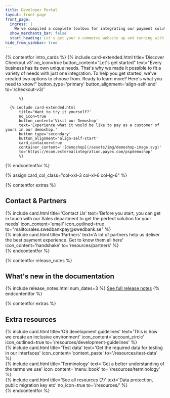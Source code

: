 ```yaml
---
title: Developer Portal
layout: front-page
front_page:
  ingress: |
    We've compiled a complete toolbox for integrating our payment solutions, so you can familiarize yourself with their various features and functionalities.
  show_merchants_bar: false
  start_heading: Let's get your e-commerce website up and running with easy, flexible, and safe payments!
hide_from_sidebar: true
---
```


{% contentfor intro_cards %}
  {% include card-extended.html
          title='Discover Checkout v3'
          no_icon=true
          button_content="Let's get started"
          text="Every business has its own unique needs. That's why we made it possible to fit a variety of needs with just one integration. To help you get started, we've created two options to choose from. Ready to learn more? Here's what you need to know!"
          button_type='primary'
          button_alignment='align-self-end'
          to='/checkout-v3/'

          %}

      {% include card-extended.html
          title='Want to try it yourself?'
          no_icon=true
          button_content='Visit our Demoshop'
          text='Experience what it would be like to pay as a customer of yours in our demoshop.'
          button_type='secondary'
          button_alignment='align-self-start'
          card_container=true
          container_content='![demoshop](/assets/img/demoshop-image.svg)'
          to='https://ecom.externalintegration.payex.com/pspdemoshop'
          %}
{% endcontentfor %}

{% assign card_col_class="col-xxl-3 col-xl-6 col-lg-6" %}

{% contentfor extras %}
  <h2 id="front-page-contact-partners" class="heading-line">Contact & Partners</h2>
  <div class="row mt-4">
      <div class="{{ card_col_class }}">
          {% include card.html title='Contact Us'
              text='Before you start, you can get in touch with our Sales department to get the perfect solution for your needs'
              icon_content='email'
              icon_outlined=true
              to="mailto:sales.swedbankpay@swedbank.se"
          %}
      </div>
      <div class="{{ card_col_class }}">
          {% include card.html title='Partners'
              text='A lot of partners help us deliver the best payment experience. Get to know them all here'
              icon_content='handshake'
              to='resources/partners'
          %}
      </div>
  </div>
{% endcontentfor %}

{% contentfor release_notes %}
  <h2 id="front-page-release-notes" class="heading-line heading-line-green">What's new in the documentation</h2>
  {% include release_notes.html num_dates=3 %}
  <a href="/resources/release-notes">See full release notes</a>
{% endcontentfor %}

{% contentfor extras %}
  <h2 id="front-page-extra-resources" class="heading-line">Extra resources</h2>
  <div class="row mt-4">
      <div class="{{ card_col_class }}">
          {% include card.html title='OS development guidelines'
              text='This is how we create an inclusive environment'
              icon_content='account_circle'
              icon_outlined=true
              to='/resources/development-guidelines'
          %}
      </div>
      <div class="{{ card_col_class }}">
          {% include card.html title='Test data'
              text='Get the required data for testing in our interfaces'
              icon_content='content_paste'
              to='/resources/test-data'
          %}
      </div>
      <div class="{{ card_col_class }}">
          {% include card.html title='Terminology'
              text='Get a better understanding of the terms we use'
              icon_content='menu_book'
              to='/resources/terminology'
          %}
      </div>
      <div class="{{ card_col_class }}">
          {% include card.html title='See all resources (7)'
              text='Data protection, public migration key etc'
              no_icon=true
              to='/resources/'
          %}
      </div>
  </div>
{% endcontentfor %}
